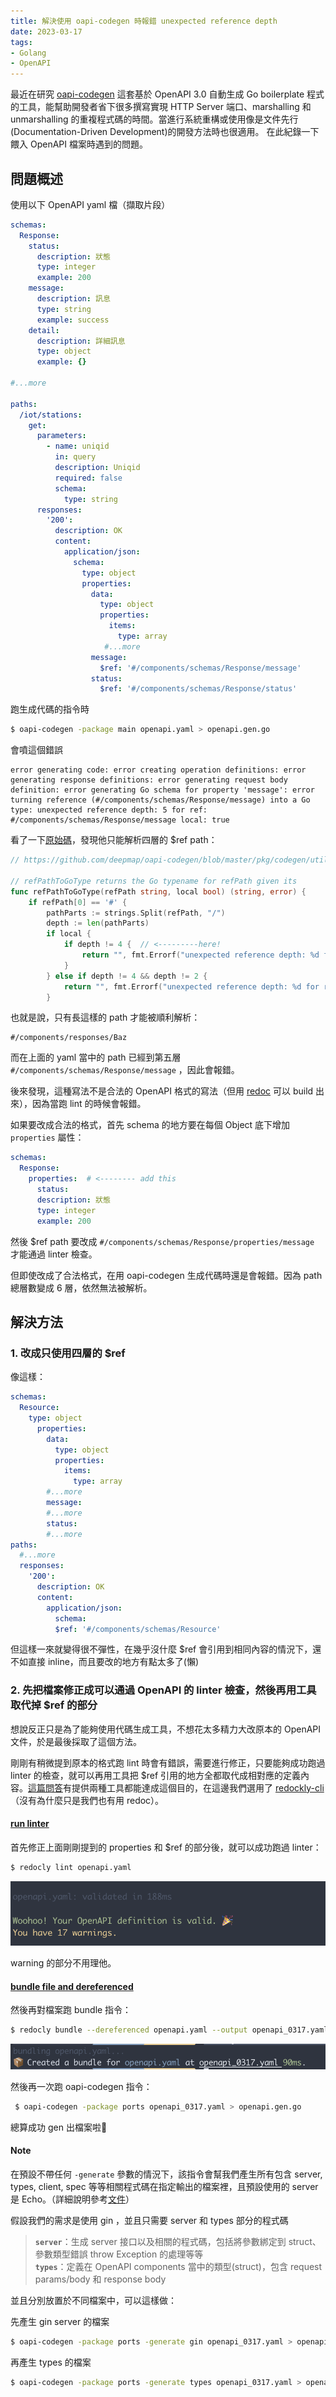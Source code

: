 ```yaml
---
title: 解決使用 oapi-codegen 時報錯 unexpected reference depth 
date: 2023-03-17
tags:
- Golang
- OpenAPI
---
```


最近在研究 [oapi-codegen](https://github.com/deepmap/oapi-codegen) 這套基於 OpenAPI 3.0 自動生成 Go boilerplate 程式的工具，能幫助開發者省下很多撰寫實現 HTTP Server 端口、marshalling 和 unmarshalling 的重複程式碼的時間。當進行系統重構或使用像是文件先行(Documentation-Driven Development)的開發方法時也很適用。
在此紀錄一下餵入 OpenAPI 檔案時遇到的問題。


## 問題概述

使用以下 OpenAPI yaml 檔（擷取片段）

```yaml
schemas:
  Response:
    status:
      description: 狀態
      type: integer
      example: 200
    message:
      description: 訊息
      type: string
      example: success
    detail:
      description: 詳細訊息
      type: object
      example: {}

#...more

paths:
  /iot/stations:
    get:
      parameters:
        - name: uniqid
          in: query
          description: Uniqid
          required: false
          schema:
            type: string
      responses:
        '200':
          description: OK
          content:
            application/json:
              schema:
                type: object
                properties:
                  data:
                    type: object
                    properties:
                      items:
                        type: array
                     #...more
                  message:
                    $ref: '#/components/schemas/Response/message'
                  status:
                    $ref: '#/components/schemas/Response/status'
```

跑生成代碼的指令時

```bash
$ oapi-codegen -package main openapi.yaml > openapi.gen.go
```

會噴這個錯誤

```
error generating code: error creating operation definitions: error generating response definitions: error generating request body definition: error generating Go schema for property 'message': error turning reference (#/components/schemas/Response/message) into a Go type: unexpected reference depth: 5 for ref: #/components/schemas/Response/message local: true
```

看了一下[原始碼](https://github.com/deepmap/oapi-codegen/blob/master/pkg/codegen/utils.go#L322-L332)，發現他只能解析四層的 $ref path：

```go
// https://github.com/deepmap/oapi-codegen/blob/master/pkg/codegen/utils.go#L322-L332

// refPathToGoType returns the Go typename for refPath given its
func refPathToGoType(refPath string, local bool) (string, error) {
	if refPath[0] == '#' {
		pathParts := strings.Split(refPath, "/")
		depth := len(pathParts)
		if local {
			if depth != 4 {  // <---------here!
				return "", fmt.Errorf("unexpected reference depth: %d for ref: %s local: %t", depth, refPath, local)
			}
		} else if depth != 4 && depth != 2 {
			return "", fmt.Errorf("unexpected reference depth: %d for ref: %s local: %t", depth, refPath, local)
		}
```

也就是說，只有長這樣的 path 才能被順利解析：

```
#/components/responses/Baz 
```

而在上面的 yaml 當中的 path 已經到第五層  `#/components/schemas/Response/message` ，因此會報錯。


後來發現，這種寫法不是合法的 OpenAPI 格式的寫法（但用 [redoc](https://redocly.com/docs/redoc/quickstart/) 可以 build 出來），因為當跑 lint 的時候會報錯。

如果要改成合法的格式，首先 schema 的地方要在每個 Object 底下增加 `properties` 屬性：
```yaml
schemas:
  Response:
    properties:  # <-------- add this
      status:
      description: 狀態
      type: integer
      example: 200      
```
然後 $ref path 要改成 `#/components/schemas/Response/properties/message`
才能通過 linter 檢查。

但即使改成了合法格式，在用 oapi-codegen 生成代碼時還是會報錯。因為 path 總層數變成 6 層，依然無法被解析。
 

## 解決方法

### 1. 改成只使用四層的 $ref

像這樣：

```yaml
schemas:
  Resource:
    type: object
      properties:
        data:
          type: object
          properties:
            items:
              type: array
        #...more
        message:
        #...more
        status:
        #...more
paths:
  #...more
  responses:
    '200':
      description: OK
      content:
        application/json:
          schema:
          $ref: '#/components/schemas/Resource'
```

但這樣一來就變得很不彈性，在幾乎沒什麼 $ref 會引用到相同內容的情況下，還不如直接 inline，而且要改的地方有點太多了(懶)

### 2. 先把檔案修正成可以通過 OpenAPI 的 linter 檢查，然後再用工具 取代掉 $ref 的部分

想說反正只是為了能夠使用代碼生成工具，不想花太多精力大改原本的 OpenAPI 文件，於是最後採取了這個方法。

剛剛有稍微提到原本的格式跑 lint 時會有錯誤，需要進行修正，只要能夠成功跑過 linter 的檢查，就可以再用工具把 $ref 引用的地方全都取代成相對應的定義內容。[這篇問答](https://stackoverflow.com/questions/65549855/openapi-specification-yml-yaml-all-refs-replace-or-expand-to-its-definition)有提供兩種工具都能達成這個目的，在這邊我們選用了 [redockly-cli](https://redocly.com/docs/cli/)（沒有為什麼只是我們也有用 redoc）。

#### [run linter](https://redocly.com/docs/cli/commands/lint/)

首先修正上面剛剛提到的 properties 和 $ref 的部分後，就可以成功跑過 linter：

```bash
$ redocly lint openapi.yaml
```

![Untitled](images/oapi-codegen-2.png)

warning 的部分不用理他。

#### [bundle file and dereferenced](https://redocly.com/docs/cli/commands/bundle/)

然後再對檔案跑 bundle 指令：

```bash
$ redocly bundle --dereferenced openapi.yaml --output openapi_0317.yaml
```

![Untitled](images/oapi-codegen-1.png)

然後再一次跑 oapi-codegen 指令：

```bash
 $ oapi-codegen -package ports openapi_0317.yaml > openapi.gen.go
```

總算成功 gen 出檔案啦🎉

#### Note

在預設不帶任何 `-generate` 參數的情況下，該指令會幫我們產生所有包含 server, types, client, spec 等等相關程式碼在指定輸出的檔案裡，且預設使用的 server 是 Echo。（詳細說明參考[文件](https://github.com/deepmap/oapi-codegen#using-oapi-codegen)）

假設我們的需求是使用 gin ，並且只需要 server 和 types 部分的程式碼

> **`server`**：生成 server 接口以及相關的程式碼，包括將參數綁定到 struct、參數類型錯誤 throw Exception 的處理等等 <br>
**`types`**：定義在 OpenAPI components 當中的類型(struct)，包含 request params/body 和 response body
> 

並且分別放置於不同檔案中，可以這樣做：

先產生 gin server 的檔案

```bash
$ oapi-codegen -package ports -generate gin openapi_0317.yaml > openapi_api.gen.go
```

再產生 types 的檔案

```bash
$ oapi-codegen -package ports -generate types openapi_0317.yaml > openapi_types.gen.go
```